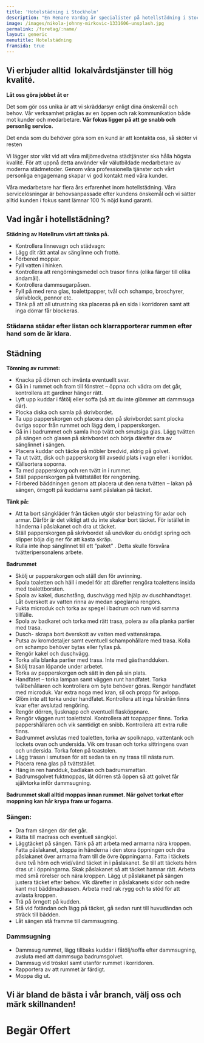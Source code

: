 ```yaml
---
title: 'Hotelstädning i Stockholm'
description: "En Renare Vardag är specialister på hotellstädning i Stockholm och jobbar professionellt  på förhållandet mellan pris och prestation. "
image: /images/nikola-johnny-mirkovic-1331606-unsplash.jpg
permalink: /foretag/:name/
layout: generic
menutitle: Hotelstädning
framsida: true
---
```

## Vi erbjuder alltid  lokalvårdstjänster till hög kvalité. 

**Låt oss göra jobbet åt er**

Det som gör oss unika är att vi skräddarsyr enligt dina önskemål och behov. Vår verksamhet präglas av en öppen och rak kommunikation både mot kunder och medarbetare. **Vår fokus ligger på att ge snabb och personlig service.** 

Det enda som du behöver göra som en kund är att kontakta oss, så sköter vi resten

Vi lägger stor vikt vid att våra miljömedvetna städtjänster ska hålla högsta kvalité. För att uppnå detta använder vår välutbildade medarbetare av moderna städmetoder. Genom våra professionella tjänster och vårt personliga engagemang skapar vi god kontakt med våra kunder.

Våra medarbetare har flera års erfarenhet inom hotellstädning. Våra servicelösningar är behovsanpassade efter kundens önskemål och vi sätter alltid kunden i fokus samt lämnar 100 % nöjd kund garanti.

## Vad ingår i hotellstädning?
**Städning av Hotellrum värt att tänka på.**
* Kontrollera linnevagn och städvagn:
* Lägg dit rätt antal av sänglinne och frotté.
* Förbered moppar.
* Fyll vatten i hinken.
* Kontrollera att rengörningsmedel och trasor finns (olika färger till olika ändamål).
* Kontrollera dammsugarpåsen.
* Fyll på med rena glas, toalettpapper, tvål och schampo, broschyrer, skrivblock, pennor etc.
* Tänk på att all utrustning ska placeras på en sida i korridoren samt att inga dörrar får blockeras.

### Städarna städar efter listan och klarrapporterar rummen efter hand som de är klara. 

## Städning

**Tömning av rummet:**

* Knacka på dörren och invänta eventuellt svar.
* Gå in i rummet och fram till fönstret – öppna och vädra om det går, kontrollera att gardiner hänger rätt.
* Lyft upp kuddar i fåtölj eller soffa (så att du inte glömmer att dammsuga där).
* Plocka diska och samla på skrivbordet.
* Ta upp papperskorgen och placera den på skrivbordet samt plocka övriga sopor från rummet och lägg dem, i papperskorgen.
* Gå in i badrummet och samla ihop tvätt och smutsiga glas. Lägg tvätten på sängen och glasen på skrivbordet och börja därefter dra av sänglinnet i sängen.
* Placera kuddar och täcke på möbler bredvid, aldrig på golvet.
* Ta ut tvätt, disk och papperskorg till avsedd plats i vagn eller i korridor.
* Källsortera soporna.
* Ta med papperskorg och ren tvätt in i rummet.
* Ställ papperskorgen på tvättstället för rengörning.
* Förbered bäddningen genom att placera ut den rena tvätten – lakan på sängen, örngott på kuddarna samt påslakan på täcket.

**Tänk på:**

* Att ta bort sängkläder från täcken utgör stor belastning för axlar och armar. Därför är det viktigt att du inte skakar bort täcket. För istället in händerna i påslakanet och dra ut täcket.
* Ställ papperskorgen på skrivbordet så undviker du onödigt spring och slipper böja dig ner för att kasta skräp.
* Rulla inte ihop sänglinnet till ett ”paket” . Detta skulle försvåra tvätteripersonalens arbete.

**Badrummet**

* Skölj ur papperskorgen och ställ den för avrinning.
* Spola toaletten och häll i medel för att därefter rengöra toalettens insida med toalettborsten.
* Spola av kakel, duschstång, duschvägg med hjälp av duschhandtaget. Låt överskott av vatten rinna av medan speglarna rengörs.
* Fukta microduk och torka av spegel i badrum och rum vid samma tillfälle.
* Spola av badkaret och torka med rätt trasa, polera av alla planka partier med trasa.
* Dusch- skrapa bort överskott av vatten med vattenskrapa.
* Putsa av kromdetaljer samt eventuell schampohållare med trasa. Kolla om schampo behöver bytas eller fyllas på.
* Rengör kakel och duschvägg.
* Torka alla blanka partier med trasa. Inte med gästhandduken.
* Skölj trasan löpande under arbetet.
* Torka av papperskorgen och sätt in den på sin plats.
* Handfatet – torka lampan samt väggen runt handfatet. Torka tvålbehållaren och kontrollera om byte behöver göras. Rengör handfatet med microduk. Var extra noga med kran, sil och propp för avlopp.
*  Glöm inte att torka under handfatet. Kontrollera att inga hårstrån finns kvar efter avslutad rengöring.
* Rengör dörren, ljusknapp och eventuell flasköppnare.
* Rengör väggen runt toalettstol. Kontrollera att toapapper finns. Torka pappershållaren och vik samtidigt en snibb. Kontrollera att extra rulle finns.
* Badrummet avslutas med toaletten, torka av spolknapp, vattentank och lockets ovan och undersida. Vik om trasan och torka sittringens ovan och undersida. Torka foten på toastolen.
* Lägg trasan i smutsen för att sedan ta en ny trasa till nästa rum.
* Placera rena glas på tvättstället.
* Häng in ren handduk, badlakan och badrumsmattan.
* Badrumsgolvet fuktmoppas, låt dörren stå öppen så att golvet får självtorka inför dammsugning.

**Badrummet skall alltid moppas innan rummet. När golvet torkat efter moppning kan hår krypa fram ur fogarna.**

### Sängen:

* Dra fram sängen där det går.
* Rätta till madrass och eventuell sängkjol.
* Läggtäcket på sängen. Tänk på att arbeta med armarna nära kroppen. Fatta påslakanet, stoppa in händerna i den stora öppningen och dra påslakanet över armarna fram till de övre öppningarna. Fatta i täckets övre två hörn och vrid/vänd täcket in i påslakanet. Se till att täckets hörn dras ut i öppningarna. Skak påslakanet så att täcket hamnar rätt. Arbeta med små rörelser och nära kroppen. Lägg ut påslakanet på sängen justera täcket efter behov. Vik därefter in påslakanets sidor och nedre kant mot bäddmadrassen. Arbeta med rak rygg och ta stöd för att avlasta kroppen.
* Trä på örngott på kudden.
* Stå vid fotändan och lägg på täcket, gå sedan runt till huvudändan och sträck till bädden.
* Låt sängen stå framme till dammsugning.

### Dammsugning
* Dammsug rummet, lägg tillbaks kuddar i fåtölj/soffa efter dammsugning, avsluta med att dammsuga badrumsgolvet.
* Dammsug vid tröskel samt utanför rummet i korridoren.
* Rapportera av att rummet är färdigt.
* Moppa dig ut.

## Vi är bland de bästa i vår branch, välj oss och märk skillnanden!

# Begär Offert
